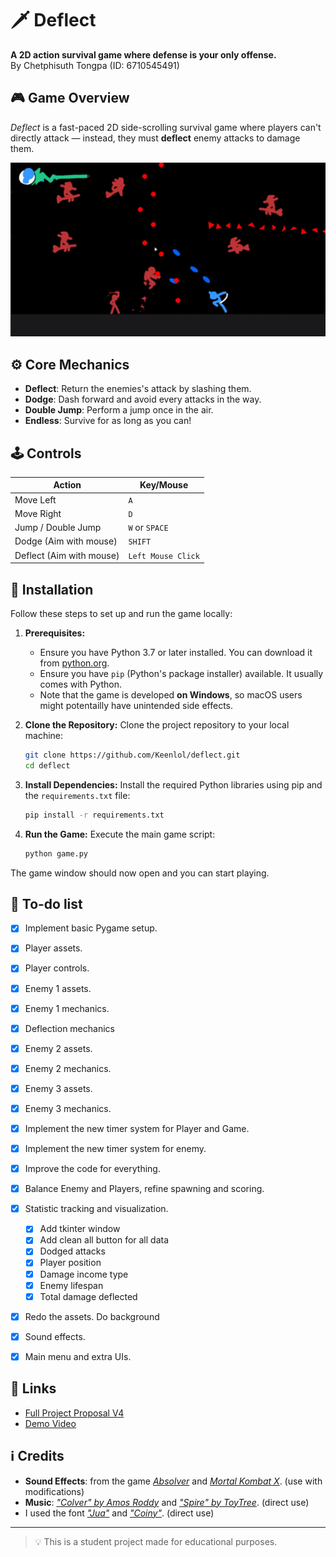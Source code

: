 # 🗡️ Deflect

**A 2D action survival game where defense is your only offense.**  
By Chetphisuth Tongpa (ID: 6710545491)

## 🎮 Game Overview

_Deflect_ is a fast-paced 2D side-scrolling survival game where players can't directly attack — instead, they must **deflect** enemy attacks to damage them.

![Gameplay screenshot](screenshots/gameplay/gameplay1.png)

## ⚙️ Core Mechanics

- **Deflect**: Return the enemies's attack by slashing them.
- **Dodge**: Dash forward and avoid every attacks in the way.
- **Double Jump**: Perform a jump once in the air.
- **Endless**: Survive for as long as you can!

## 🕹️ Controls

| Action        | Key/Mouse         |
|---------------|-------------------|
| Move Left     | `A`               |
| Move Right    | `D`               |
| Jump / Double Jump | `W` or `SPACE` |
| Dodge (Aim with mouse) | `SHIFT`           |
| Deflect (Aim with mouse) | `Left Mouse Click`|

## 🔧 Installation

Follow these steps to set up and run the game locally:

1.  **Prerequisites:**
    *   Ensure you have Python 3.7 or later installed. You can download it from [python.org](https://www.python.org/).
    *   Ensure you have `pip` (Python's package installer) available. It usually comes with Python.
    *   Note that the game is developed **on Windows**, so macOS users might potentailly have unintended side effects.

2.  **Clone the Repository:**
    Clone the project repository to your local machine:
    ```bash
    git clone https://github.com/Keenlol/deflect.git
    cd deflect
    ```

3.  **Install Dependencies:**
    Install the required Python libraries using pip and the `requirements.txt` file:
    ```bash
    pip install -r requirements.txt
    ```

4.  **Run the Game:**
    Execute the main game script:
    ```bash
    python game.py
    ```

The game window should now open and you can start playing.

## 🎯 To-do list

- [x] Implement basic Pygame setup.
- [x] Player assets.
- [x] Player controls.
- [x] Enemy 1 assets.
- [x] Enemy 1 mechanics.
- [x] Deflection mechanics
- [x] Enemy 2 assets.
- [x] Enemy 2 mechanics.
- [x] Enemy 3 assets.
- [x] Enemy 3 mechanics.
- [x] Implement the new timer system for Player and Game.
- [x] Implement the new timer system for enemy.
- [x] Improve the code for everything.
- [x] Balance Enemy and Players, refine spawning and scoring.
- [x] Statistic tracking and visualization.
    - [x] Add tkinter window
    - [x] Add clean all button for all data
    - [x] Dodged attacks
    - [x] Player position
    - [x] Damage income type
    - [x] Enemy lifespan
    - [x] Total damage deflected
- [x] Redo the assets. Do background
- [x] Sound effects.
- [x] Main menu and extra UIs.


## 📎 Links
- [Full Project Proposal V4](https://docs.google.com/document/d/1NTz00DZZyBh48hizPht9d8jJEmeq7qE31ddM4IOAoks/edit?usp=sharing)
- [Demo Video](links)


## ℹ️ Credits
- **Sound Effects**: from the game [*Absolver*](https://store.steampowered.com/app/473690/Absolver/) and [*Mortal Kombat X*](https://store.steampowered.com/app/307780/Mortal_Kombat_X/). (use with modifications)
- **Music**: [*"Colver" by Amos Roddy*](https://open.spotify.com/track/0OKm1zL4sWhwa7yi6aEKQ0?si=9d205133b47d4a62) and [*"Spire" by ToyTree*](https://open.spotify.com/track/1cIVDBzfDZ8wFYPDNxqR5d?si=1e099d260b0d4eed). (direct use)
- I used the font [*"Jua"*](https://fonts.google.com/specimen/Jua) and [*"Coiny"*](https://fonts.google.com/specimen/Coiny). (direct use)
---
> 💡 This is a student project made for educational purposes.

